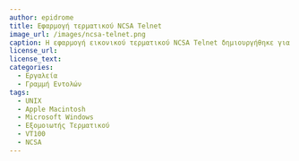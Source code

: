 ```yaml
---
author: epidrome
title: Εφαρμογή τερματικού NCSA Telnet
image_url: /images/ncsa-telnet.png
caption: Η εφαρμογή εικονικού τερματικού NCSA Telnet δημιουργήθηκε για να δώσει εύκολη πρόσβαση μέσω της γραμμής εντολών σε απομακρυσμένους υπερ-υπολογιστές. Η εφαρμογή αυτή βασιζόταν σε αποδεκτές προδιαγραφές επικοινωνίας και ήταν διαθέσιμη σε όλες πλατφορμές Unix, Mac, DOS, Windows, οπότε έγινε πολύ δημοφιλής και πέρα από την επιστημονική κοινότητα. 
license_url: 
license_text: 
categories:
  - Εργαλεία
  - Γραμμή Εντολών
tags:
  - UNIX
  - Apple Macintosh
  - Microsoft Windows
  - Εξομοιωτής Τερματικού 
  - VT100
  - NCSA
---
```

